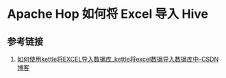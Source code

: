 # Apache Hop 如何将 Excel 导入 Hive

## 参考链接

1. [如何使用kettle将EXCEL导入数据库\_kettle将excel数据导入数据库中-CSDN博客](https://blog.csdn.net/xue107224/article/details/115305736)